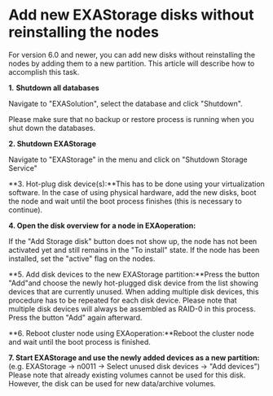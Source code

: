 # Add new EXAStorage disks without reinstalling the nodes 
For version 6.0 and newer, you can add new disks without reinstalling the nodes by adding them to a new partition. This article will describe how to accomplish this task.

**1.** **Shutdown all databases**

Navigate to "EXASolution", select the database and click "Shutdown". 

Please make sure that no backup or restore process is running when you shut down the databases. 

**2. Shutdown EXAStorage** 

Navigate to "EXAStorage" in the menu and click on "Shutdown Storage Service"

**3. Hot-plug disk device(s):**This has to be done using your virtualization software. In the case of using physical hardware, add the new disks, boot the node and wait until the boot process finishes (this is necessary to continue).

**4. Open the disk overview for a node in EXAoperation:** 

If the "Add Storage disk" button does not show up, the node has not been activated yet and still remains in the "To install" state. If the node has been installed, set the "active" flag on the nodes.  

**5. Add disk devices to the new EXAStorage partition:**Press the button "Add"and choose the newly hot-plugged disk device from the list showing devices that are currently unused. When adding multiple disk devices, this procedure has to be repeated for each disk device. Please note that multiple disk devices will always be assembled as RAID-0 in this process. Press the button "Add" again afterward.

**6. Reboot cluster node using EXAoperation:**Reboot the cluster node and wait until the boot process is finished.

**7. Start EXAStorage and use the newly added devices as a new partition:**(e.g. EXAStorage -> n0011 -> Select unused disk devices -> "Add devices") Please note that already existing volumes cannot be used for this disk. However, the disk can be used for new data/archive volumes.

